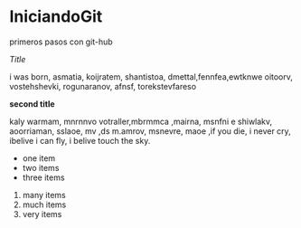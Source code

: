 IniciandoGit
============

primeros pasos con git-hub

*Title*

i was born, asmatia, koijratem, shantistoa, dmettal,fennfea,ewtknwe oitoorv, vostehshevki, rogunaranov, afnsf, torekstevfareso

**second title**

kaly warmam, mnrnnvo votraller,mbrmmca ,mairna, msnfni e shiwlakv, aoorriaman, sslaoe, mv  ,ds m.amrov, msnevre, maoe ,if you die, i never cry, ibelive i can fly, i belive touch the sky.

* one item
* two items
* three items

1. many items
2. much items
3. very items

